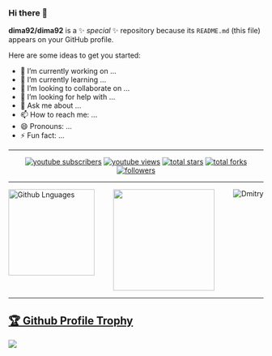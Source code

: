 ### Hi there 👋

**dima92/dima92** is a ✨ _special_ ✨ repository because its `README.md` (this file) appears on your GitHub profile.

Here are some ideas to get you started:

- 🔭 I’m currently working on ...
- 🌱 I’m currently learning ...
- 👯 I’m looking to collaborate on ...
- 🤔 I’m looking for help with ...
- 💬 Ask me about ...
- 📫 How to reach me: ...
- 😄 Pronouns: ...
- ⚡ Fun fact: ...

---

<div align="center">
  <a href="https://www.youtube.com/c/dima92?sub_confirmation=1">
    <img alt="youtube subscribers" title="Subscribe to my YouTube channel" src="https://custom-icon-badges.herokuapp.com/youtube/channel/subscribers/UCE9ODjNIkOHrnSdkYWLfYhg?color=%23E05D44&label=SUBSCRIBE&logo=video&logoColor=white&style=for-the-badge&labelColor=CE4630"/></a> 
  <a href="https://www.youtube.com/c/dima92">
    <img alt="youtube views" title="YouTube views" src="https://custom-icon-badges.herokuapp.com/youtube/channel/views/UCE9ODjNIkOHrnSdkYWLfYhg?color=%23E1AD0E&logo=eye&logoColor=white&style=for-the-badge&labelColor=C79600"/></a> 
   <a href="https://github.com/dima92?tab=repositories&sort=stargazers">
    <img alt="total stars" title="Total stars on GitHub" src="https://custom-icon-badges.herokuapp.com/badge/dynamic/json?logo=star&color=7c007c&labelColor=640464&label=Stars&style=for-the-badge&query=%24.stars&url=https://api.github-star-counter.workers.dev/user/dima92"/></a>
  <a href="https://github.com/dima92?tab=repositories&sort=stargazers">
    <img alt="total forks" title="Total forks on GitHub" src="https://custom-icon-badges.herokuapp.com/badge/dynamic/json?logo=fork&color=55960c&labelColor=488207&label=Forks&style=for-the-badge&query=%24.forks&url=https://api.github-star-counter.workers.dev/user/dima92"/></a>
  <a href="https://github.com/dima92">
    <img alt="followers" title="Follow me on Github" src="https://custom-icon-badges.herokuapp.com/github/followers/dima92?color=236ad3&labelColor=1155ba&style=for-the-badge&logo=person-add&label=Follow&logoColor=white"/></a>
</div>

---

<img align="right" src="https://komarev.com/ghpvc/?username=dima92&label=Profile%20Views%20&color=AC1F21&style=flat-square" alt="Dmitry" />
<img height="170em" align="left" alt="Github Lnguages" src="https://github-readme-stats-eight-theta.vercel.app/api/top-langs/?username=dima92&theme=radical&layout=compact" />


<div align="center">
  <img height="200" src="https://github-readme-stats.vercel.app/api?username=dima92&count_private=true&include_all_commits=true&theme=outrun" />
</div>

---

<a href="https://github.com/ryo-ma/github-profile-trophy"><h2>🏆 Github Profile Trophy</h2></a>
<img src="https://github-profile-trophy.vercel.app/?username=dima92&column=8&theme=radical&no-frame=true"/>
